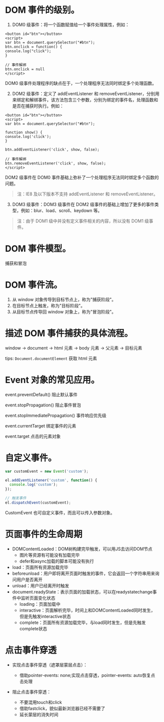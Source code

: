 # DOM 事件的级别。

1. DOM0 级事件：将一个函数赋值给一个事件处理属性，例如：


```
<button id="btn"></button>
<script>
var btn = document.querySelector("#btn");
btn.onclick = function() {
console.log("click");
}

// 事件解绑
btn.onclick = null
</script>
```

DOM0 级事件处理程序的缺点在于，一个处理程序无法同时绑定多个处理函数。

2. DOM2 级事件：定义了 addEventListener 和 removeEventListener，分别用来绑定和解绑事件，该方法包含三个参数，分别为绑定的事件名，处理函数和是否在捕获时执行。例如：


```
<button id="btn"></button>
<script>
var btn = document.querySelector("#btn");

function show() {
console.log('click');
}

btn.addEventListener('click', show, false);

// 事件解绑
btn.removeEventListener('click', show, false);
</script>
```

DOM2 级事件在 DOM0 事件基础上弥补了一个处理程序无法同时绑定多个函数的问题。

> 注：IE8 及以下版本不支持 addEventListener 和 removeEventListener。

3. DOM3 级事件：DOM3 级事件在 DOM2 级事件的基础上增加了更多的事件类型，例如：blur、load、scroll、keydown 等。

> 注：由于 DOM1 级中并没有定义事件相关的内容，所以没有 DOM1 级事件。

# DOM 事件模型。

捕获和冒泡

# DOM 事件流。

1. 从 window 对象传导到目标节点上，称为"捕获阶段"。
2. 在目标节点上触发，称为"目标阶段"。
3. 从目标节点传导回 window 对象上，称为"冒泡阶段"。

# 描述 DOM 事件捕获的具体流程。

window -> document -> html 元素 -> body 元素 -> 父元素 -> 目标元素

tips: `Document.documentElement` 获取 html 元素

# Event 对象的常见应用。

event.preventDefault() 阻止默认事件

event.stopPropagation() 阻止事件冒泡

event.stopImmediatePropagation() 事件响应优先级

event.currentTarget 绑定事件的元素

event.target 点击的元素对象

# 自定义事件。

```javascript
var customEvent = new Event('custom');

el.addEventListener('custom', function() {
  console.log('custom');
});

// 触发事件
el.dispatchEvent(customEvent);
```

CustomEvent 也可自定义事件，而且可以传入参数对象。

# 页面事件的生命周期

* DOMContentLoaded：DOM树构建完毕触发，可以用JS去访问DOM节点
  * 图片等资源有可能没有加载完毕
  * defer和async加载的脚本可能没有执行
* load：页面所有资源加载完毕
* beforeunload：用户即将离开页面时触发的事件，它会返回一个字符串用来询问用户是否离开
* unload：用户已经离开时触发
* document.readyState：表示页面的加载状态，可以在readystatechange事件中监听页面变化状态
  * loading：页面加载中
  * interactive：页面解析完毕，时间上和DOMContentLoaded同时发生，但是先触发interactive状态
  * complete：页面所有资源加载完毕，与load同时发生，但是先触发complete状态

# 点击事件穿透

* 实现点击事件穿透（遮罩层蒙层点击）：
  * 借助pointer-events: none;实现点击穿透，pointer-events: auto恢复点击处理

* 阻止点击事件穿透：
  * 不要混用touch和click
  * 借助fastclick，貌似最新浏览器已经不需要了
  * 延长蒙层的消失时间


